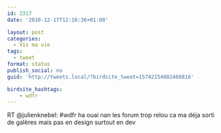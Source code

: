 ```yaml
---
id: 2317
date: '2010-12-17T12:16:36+01:00'

layout: post
categories:
  - Vis ma vie
tags:
  - tweet
format: status
publish_social: no
guid: 'http://tweets.local/?birdsite_tweet=15742154802466816'

birdsite_hashtags:
    - wdfr
---
```


RT @julienknebel: #wdfr ha ouai nan les forum trop relou ca ma déja sorti de galères mais pas en design surtout en dev